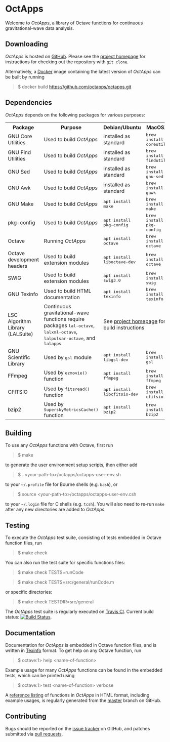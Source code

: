OctApps
=======

Welcome to *OctApps*, a library of Octave functions for continuous gravitational-wave data analysis.

Downloading
-----------

*OctApps* is hosted on [GitHub](https://github.com).
Please see the [project homepage](https://github.com/octapps/octapps) for instructions for checking out the repository with `git clone`.

Alternatively, a [Docker](https://www.docker.com) image containing the latest version of *OctApps* can be built by running

> $ docker build https://github.com/octapps/octapps.git

Dependencies
------------

*OctApps* depends on the following packages for various purposes:

<table>
<tr><th> Package </th><th> Purpose </th><th> Debian/Ubuntu </th><th> MacOSX </th></tr>
<tr><td> GNU Core Utilities </td><td> Used to build <i>OctApps</i> </td><td> installed as standard </td><td> <tt>brew install coreutils</tt> </td></tr>
<tr><td> GNU Find Utilities </td><td> Used to build <i>OctApps</i> </td><td> installed as standard </td><td> <tt>brew install findutils</tt> </td></tr>
<tr><td> GNU Sed </td><td> Used to build <i>OctApps</i> </td><td> installed as standard </td><td> <tt>brew install gnu-sed</tt> </td></tr>
<tr><td> GNU Awk </td><td> Used to build <i>OctApps</i> </td><td> installed as standard </td><td> <tt>brew install gawk</tt> </td></tr>
<tr><td> GNU Make </td><td> Used to build <i>OctApps</i> </td><td> <tt>apt install make</tt> </td><td> <tt>brew install make</tt> </td></tr>
<tr><td> pkg-config </td><td> Used to build <i>OctApps</i> </td><td> <tt>apt install pkg-config</tt> </td><td> <tt>brew install pkg-config</tt> </td></tr>
<tr><td> Octave </td><td> Running <i>OctApps</i> </td><td> <tt>apt install octave</tt> </td><td> <tt>brew install octave</tt> </td></tr>
<tr><td> Octave development headers </td><td> Used to build extension modules </td><td> <tt>apt install liboctave-dev</tt> </td><td> <tt>brew install octave</tt> </td></tr>
<tr><td> SWIG </td><td> Used to build extension modules </td><td> <tt>apt install swig3.0</tt> </td><td> <tt>brew install swig</tt> </td></tr>
<tr><td> GNU Texinfo </td><td> Used to build HTML documentation </td><td> <tt>apt install texinfo</tt> </td><td> <tt>brew install texinfo</tt> </td></tr>
<tr><td> LSC Algorithm Library (LALSuite) </td><td> Continuous gravitational-wave functions require packages <tt>lal-octave</tt>, <tt>lalxml-octave</tt>, <tt>lalpulsar-octave</tt>, and <tt>lalapps</tt> </td><td colspan="2"> See <a href="https://wiki.ligo.org/DASWG/LALSuite">project homepage</a> for build instructions </td></tr>
<tr><td> GNU Scientific Library </td><td> Used by <tt>gsl</tt> module </td><td> <tt>apt install libgsl-dev</tt> </td><td> <tt>brew install gsl</tt> </td></tr>
<tr><td> FFmpeg </td><td> Used by <tt>ezmovie()</tt> function </td><td> <tt>apt install ffmpeg</tt> </td><td> <tt>brew install ffmpeg</tt> </td></tr>
<tr><td> CFITSIO </td><td> Used by <tt>fitsread()</tt> function </td><td> <tt>apt install libcfitsio-dev</tt> </td><td> <tt>brew install cfitsio</tt> </td></tr>
<tr><td> bzip2 </td><td> Used by <tt>SuperskyMetricsCache()</tt> function </td><td> <tt>apt install bzip2</tt> </td><td> <tt>brew install bzip2</tt> </td></tr>
</table>

Building
--------

To use any *OctApps* functions with Octave, first run

> $ make

to generate the user environment setup scripts, then either add

> $ . \<your-path-to>/octapps/octapps-user-env.sh

to your `~/.profile` file for Bourne shells (e.g. `bash`), or

> $ source \<your-path-to>/octapps/octapps-user-env.csh

to your `~/.login` file for C shells (e.g. `tcsh`).
You will also need to re-run `make` after any new directories are added to *OctApps*.

Testing
-------

To execute the *OctApps* test suite, consisting of tests embedded in Octave function files, run

> $ make check

You can also run the test suite for specific functions files:

> $ make check TESTS=runCode

> $ make check TESTS=src/general/runCode.m

or specific directories:

> $ make check TESTDIR=src/general

The *OctApps* test suite is regularly executed on [Travis CI](https://travis-ci.org).
Current build status: [![Build Status](https://travis-ci.org/octapps/octapps.svg?branch=master)](https://travis-ci.org/octapps/octapps).

Documentation
-------------

Documentation for *OctApps* is embedded in Octave function files, and is written in [Texinfo](https://www.gnu.org/software/texinfo) format.
To get help on any Octave function, run

> $ octave:1> help \<name-of-function>

Example usage for many *OctApps* functions can be found in the embedded tests, which can be printed using

> $ octave:1> test \<name-of-function> verbose

A [reference listing](https://octapps.github.io) of functions in *OctApps* in HTML format, including example usages, is regularly generated from the [master](https://github.com/octapps/octapps/tree/master) branch on GitHub.

Contributing
------------

Bugs should be reported on the [issue tracker](https://github.com/octapps/octapps/issues) on GitHub, and patches submitted via [pull requests](https://github.com/octapps/octapps/pulls).

